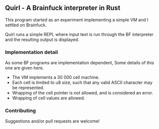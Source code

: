 ## Quirl - A Brainfuck interpreter in Rust

This program started as an experiment implementing a simple VM and I settled on Brainfuck.

Quirl runs a simple REPL where input text is run through the BF interpreter and the
resulting output is displayed.

### Implementation detail
As some BF programs are implementation dependent, Some details of this one are given here.

* The VM implements a 30 000 cell machine. 
* Each cell is limited to u8 size, such that any valid ASCII character may be represented.
* Wrapping of the cell pointer is not allowed, and is considered an error.
* Wrapping of cell values are allowed.

### Contributing
Suggestions and/or pull requests are welcome!
